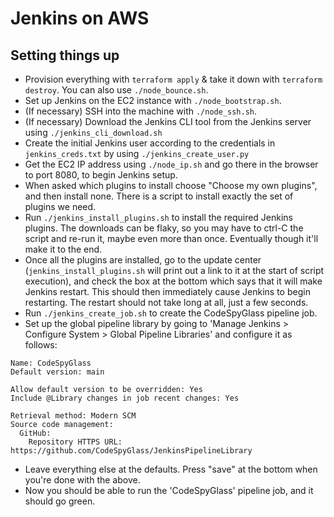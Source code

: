 # Jenkins on AWS

## Setting things up

- Provision everything with `terraform apply` & take it down with
  `terraform destroy`. You can also use `./node_bounce.sh`.
- Set up Jenkins on the EC2 instance with `./node_bootstrap.sh`.
- (If necessary) SSH into the machine with `./node_ssh.sh`.
- (If necessary) Download the Jenkins CLI tool from the Jenkins server using
  `./jenkins_cli_download.sh`
- Create the initial Jenkins user according to the credentials
  in `jenkins_creds.txt` by using `./jenkins_create_user.py`
- Get the EC2 IP address using `./node_ip.sh` and go there in the browser to
  port 8080, to begin Jenkins setup.
- When asked which plugins to install choose "Choose my own plugins", and then
  install none. There is a script to install exactly the set of plugins we need.
- Run `./jenkins_install_plugins.sh` to install the required Jenkins plugins.
  The downloads can be flaky, so you may have to ctrl-C the script and re-run
  it, maybe even more than once. Eventually though it'll make it to the end.
- Once all the plugins are installed, go to the update center
  (`jenkins_install_plugins.sh` will print out a link to it at the start of
  script execution), and check the box at the bottom which says that it will
  make Jenkins restart. This should then immediately cause Jenkins to begin
  restarting. The restart should not take long at all, just a few seconds.
- Run `./jenkins_create_job.sh` to create the CodeSpyGlass pipeline job.
- Set up the global pipeline library by going to
  'Manage Jenkins > Configure System > Global Pipeline Libraries' and configure
  it as follows:

```
Name: CodeSpyGlass
Default version: main

Allow default version to be overridden: Yes
Include @Library changes in job recent changes: Yes

Retrieval method: Modern SCM
Source code management:
  GitHub:
    Repository HTTPS URL: https://github.com/CodeSpyGlass/JenkinsPipelineLibrary
```

- Leave everything else at the defaults. Press "save" at the bottom when you're
  done with the above.
- Now you should be able to run the 'CodeSpyGlass' pipeline job, and it should
  go green.
